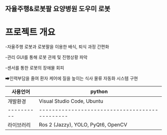 ## 자율주행&로봇팔 요양병원 도우미 로봇

# 프로젝트 개요
-자율주행 로봇과 로봇팔을 이용한 배식, 퇴식 과정 간편화

-관리 GUI를 통해 로봇 관제 및 진행상황 파악

-센서를 통한 로봇의 장애물 회피

➡인력부담을 줄여 환자 케어에 질을 높이는 식사 물류 자동화 시스템 구현

| 사용언어    | python                                   |
| ---------- | ---------------------------------------------- |
| 개발환경    | Visual Studio Code, Ubuntu                |
| ---------- | ---------------------------------------------- |
| 라이브러리 | Ros 2 (Jazzy), YOLO, PyQt6, OpenCV |
